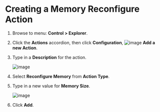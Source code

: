# Creating a Memory Reconfigure Action

1. Browse to menu: **Control > Explorer**.

2. Click the **Actions** accordion, then click **Configuration**,
   ![image](../images/1862.png) **Add a new Action**.

3. Type in a **Description** for the action.

    ![image](../images/1917.png)

4. Select **Reconfigure Memory** from **Action Type**.

5. Type in a new value for **Memory Size**.

    ![image](../images/1918.png)

6. Click **Add**.
